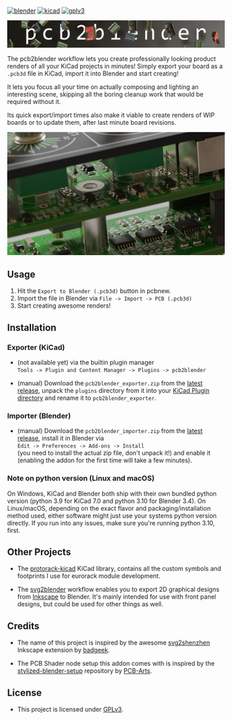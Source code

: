 [![blender](https://img.shields.io/badge/blender-4.0.0-orange)](https://www.blender.org/)
[![kicad](https://img.shields.io/badge/kicad-7.0.0-blue)](https://www.kicad.org/)
[![gplv3](https://img.shields.io/badge/license-GPLv3-lightgrey)](https://www.gnu.org/licenses/gpl-3.0.txt)

<img src="images/header.jpg"/>

The pcb2blender workflow lets you create professionally looking product renders of all your
KiCad projects in minutes! Simply export your board as a `.pcb3d` file in KiCad, import it into
Blender and start creating!

It lets you focus all your time on actually composing and lighting an interesting scene,
skipping all the boring cleanup work that would be required without it.

Its quick export/import times also make it viable to create renders of WIP boards or to update
them, after last minute board revisions.

<img src="images/e201_soldered.jpg"/>

## Usage

1. Hit the `Export to Blender (.pcb3d)` button in pcbnew.
2. Import the file in Blender via `File -> Import -> PCB (.pcb3d)`
3. Start creating awesome renders!

## Installation

### Exporter (KiCad)

- (not available yet) via the builtin plugin manager<br>
  `Tools -> Plugin and Content Manager -> Plugins -> pcb2blender`

- (manual) Download the `pcb2blender_exporter.zip` from the
  [latest release](https://github.com/30350n/pcb2blender/releases/latest),
  unpack the `plugins` directory from it into your
  [KiCad Plugin directory](https://dev-docs.kicad.org/en/apis-and-binding/pcbnew/) and rename it to
  `pcb2blender_exporter`.

### Importer (Blender)

- (manual) Download the `pcb2blender_importer.zip` from the
  [latest release](https://github.com/30350n/pcb2blender/releases/latest),
  install it in Blender via<br>
  `Edit -> Preferences -> Add-ons -> Install`<br>
  (you need to install the actual zip file, don't unpack it!)
  and enable it (enabling the addon for the first time will take a few minutes).
  
### Note on python version (Linux and macOS)

On Windows, KiCad and Blender both ship with their own bundled python version
(python 3.9 for KiCad 7.0 and python 3.10 for Blender 3.4). On Linux/macOS, depending on the
exact flavor and packaging/installation method used, either software might just use your
systems python version directly. If you run into any issues, make sure you're running
python 3.10, first.

## Other Projects

- The [protorack-kicad](https://github.com/30350n/protorack-kicad) KiCad library, contains
  all the custom symbols and footprints I use for eurorack module development.

- The [svg2blender](https://github.com/30350n/svg2blender) workflow enables you to export
  2D graphical designs from [Inkscape](https://inkscape.org/) to Blender. It's mainly intended
  for use with front panel designs, but could be used for other things as well.

## Credits

- The name of this project is inspired by the awesome
  [svg2shenzhen](https://github.com/badgeek/svg2shenzhen) Inkscape extension by
  [badgeek](https://github.com/badgeek).

- The PCB Shader node setup this addon comes with is inspired by the
  [stylized-blender-setup](https://github.com/PCB-Arts/stylized-blender-setup)
  repository by [PCB-Arts](https://www.pcb-arts.com).

## License

- This project is licensed under
  [GPLv3](https://github.com/30350n/pcb2blender/blob/master/LICENSE).
